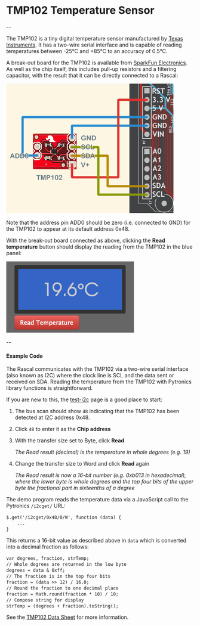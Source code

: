 TMP102 Temperature Sensor
=========================

--

The TMP102 is a tiny digital temperature sensor manufactured by [Texas Instruments][ti].
It has a two-wire serial interface and is capable of reading temperatures between
-25&#176;C and +85&#176;C to an accuracy of 0.5&#176;C.

 A break-out board for the TMP102 is available from [SparkFun Electronics][sf].
 As well as the chip itself, this includes pull-up resistors and a filtering
 capacitor, with the result that it can be directly connected to a Rascal:

![Diagram](/static/images/docs/TMP102-Rascal.png)

Note that the address pin ADD0 should be zero (i.e. connected to GND) for the TMP102
to appear at its default address 0x48.

With the break-out board connected as above, clicking the **Read temperature** button
should display the reading from the TMP102 in the blue panel:

![Result](/static/images/docs/demo-temp.png)

--

#### Example Code
The Rascal communicates with the TMP102 via a two-wire serial interface (also known as I2C)
where the clock line is SCL and the data sent or received on SDA. Reading the temperature
from the TMP102 with Pytronics library functions is straightforward.

If you are new to this, the [test-i2c][i2c] page is a good place to start:

1. The bus scan should show `48` indicating that the TMP102 has been detected at I2C address 0x48.
2. Click `48` to enter it as the **Chip address**
3. With the transfer size set to Byte, click **Read**

    _The Read result (decimal) is the temperature in whole degrees (e.g. 19)_

4. Change the transfer size to Word and click **Read** again

    _The Read result is now a 16-bit number (e.g. 0xb013 in hexadecimal),
    where the lower byte is whole degrees and the top four bits of the upper
    byte the fractional part in sixteenths of a degree_

The demo program reads the temperature data via a JavaScript call to the Pytronics `/i2cget/` URL:

    $.get('/i2cget/0x48/0/W', function (data) {
        ...
    }

This returns a 16-bit value as described above in `data`
which is converted into a decimal fraction as follows:

    var degrees, fraction, strTemp;
    // Whole degrees are returned in the low byte
    degrees = data & 0xff;
    // The fraction is in the top four bits
    fraction = (data >> 12) / 16.0;
    // Round the fraction to one decimal place
    fraction = Math.round(fraction * 10) / 10;
    // Compose string for display
    strTemp = (degrees + fraction).toString();


See the [TMP102 Data Sheet][tids] for more information.

[ti]: http://www.ti.com/product/tmp102
[tids]: http://www.ti.com/lit/ds/symlink/tmp102.pdf
[sf]: https://www.sparkfun.com/products/9418
[i2c]: /test-i2c.html

<script type="text/javascript">
    $(document).ready(function () {
        $('#doc-content a')
            .attr('target', '_blank');
    });
</script>
